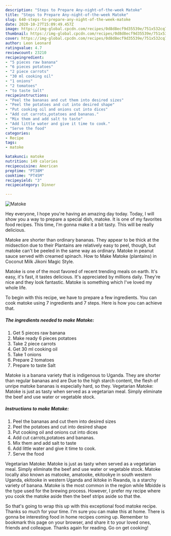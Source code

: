 ```yaml
---
description: "Steps to Prepare Any-night-of-the-week Matoke"
title: "Steps to Prepare Any-night-of-the-week Matoke"
slug: 640-steps-to-prepare-any-night-of-the-week-matoke
date: 2020-10-27T15:09:49.457Z
image: https://img-global.cpcdn.com/recipes/0d8d8ecf9d35539e/751x532cq70/matoke-recipe-main-photo.jpg
thumbnail: https://img-global.cpcdn.com/recipes/0d8d8ecf9d35539e/751x532cq70/matoke-recipe-main-photo.jpg
cover: https://img-global.cpcdn.com/recipes/0d8d8ecf9d35539e/751x532cq70/matoke-recipe-main-photo.jpg
author: Leon Leonard
ratingvalue: 4.7
reviewcount: 23210
recipeingredient:
- "5 pieces raw banana"
- "6 pieces potatoes"
- "2 piece carrots"
- "30 ml cooking oil"
- "1 onions"
- "2 tomatoes"
- "to taste Salt"
recipeinstructions:
- "Peel the bananas and cut them into desired sizes"
- "Peel the potatoes and cut into desired shape"
- "Put cooking oil and onions cut into dices"
- "Add cut carrots,potatoes and bananas."
- "Mix them and add salt to taste"
- "Add little water and give it time to cook."
- "Serve the food"
categories:
- Recipe
tags:
- matoke

katakunci: matoke 
nutrition: 149 calories
recipecuisine: American
preptime: "PT38M"
cooktime: "PT45M"
recipeyield: "3"
recipecategory: Dinner

---
```



![Matoke](https://img-global.cpcdn.com/recipes/0d8d8ecf9d35539e/751x532cq70/matoke-recipe-main-photo.jpg)

Hey everyone, I hope you're having an amazing day today. Today, I will show you a way to prepare a special dish, matoke. It is one of my favorites food recipes. This time, I'm gonna make it a bit tasty. This will be really delicious.

Matoke are shorter than ordinary bananas. They appear to be thick at the midsection due to their Plantains are relatively easy to peel, though, but matoke can&#39;t be peeled in the same way as ordinary. Matoke in peanut sauce served with creamed spinach. How to Make Matoke (plantains) in Coconut Milk Jikoni Magic Style.

Matoke is one of the most favored of recent trending meals on earth. It's easy, it's fast, it tastes delicious. It's appreciated by millions daily. They're nice and they look fantastic. Matoke is something which I've loved my whole life.


To begin with this recipe, we have to prepare a few ingredients. You can cook matoke using 7 ingredients and 7 steps. Here is how you can achieve that.

<!--inarticleads1-->

##### The ingredients needed to make Matoke:

1. Get 5 pieces raw banana
1. Make ready 6 pieces potatoes
1. Take 2 piece carrots
1. Get 30 ml cooking oil
1. Take 1 onions
1. Prepare 2 tomatoes
1. Prepare to taste Salt


Matoke is a banana variety that is indigenous to Uganda. They are shorter than regular bananas and are Due to the high starch content, the flesh of unripe matoke bananas is especially hard, so they. Vegetarian Matoke: Matoke is just as tasty when served as a vegetarian meal. Simply eliminate the beef and use water or vegetable stock. 

<!--inarticleads2-->

##### Instructions to make Matoke:

1. Peel the bananas and cut them into desired sizes
1. Peel the potatoes and cut into desired shape
1. Put cooking oil and onions cut into dices
1. Add cut carrots,potatoes and bananas.
1. Mix them and add salt to taste
1. Add little water and give it time to cook.
1. Serve the food


Vegetarian Matoke: Matoke is just as tasty when served as a vegetarian meal. Simply eliminate the beef and use water or vegetable stock. Matoke locally also known as matooke, amatooke, ekitookye in south western Uganda, ekitooke in western Uganda and ikitoke in Rwanda, is a starchy variety of banana. Matoke is the most common in the region while Mbidde is the type used for the brewing process. However, I prefer my recipe where you cook the matoke aside then the beef strips aside so that the. 

So that's going to wrap this up with this exceptional food matoke recipe. Thanks so much for your time. I'm sure you can make this at home. There is gonna be interesting food in home recipes coming up. Remember to bookmark this page on your browser, and share it to your loved ones, friends and colleague. Thanks again for reading. Go on get cooking!
